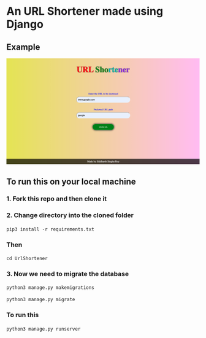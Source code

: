 # An URL Shortener made using Django

## Example
![](homepage.png)

## To run this on your local machine

### 1. Fork this repo and then clone it
### 2. Change directory into the cloned folder
`pip3 install -r requirements.txt`
### Then
`cd UrlShortener`
### 3. Now we need to migrate the database
`python3 manage.py makemigrations`

`python3 manage.py migrate`

### To run this 
`python3 manage.py runserver`
